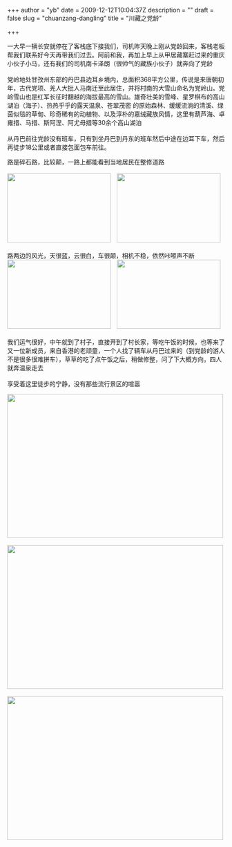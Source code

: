+++
author = "yb"
date = 2009-12-12T10:04:37Z
description = ""
draft = false
slug = "chuanzang-dangling"
title = "川藏之党龄"

+++


一大早一辆长安就停在了客栈底下接我们，司机昨天晚上刚从党龄回来，客栈老板帮我们联系好今天再带我们过去。阿前和我，再加上早上从甲居藏寨赶过来的重庆小伙子小马，还有我们的司机南卡泽朗（很帅气的藏族小伙子）就奔向了党龄<br>
<br>
党岭地处甘孜州东部的丹巴县边耳乡境内，总面积368平方公里，传说是来唐朝初年，古代党项、羌人大批人马南迁至此居住，并将村南的大雪山命名为党岭山。党岭雪山也是红军长征时翻越的海拔最高的雪山。雄奇壮美的雪峰、星罗棋布的高山湖泊（海子）、热热乎乎的露天温泉、苍翠茂密
的原始森林、缓缓流淌的清溪、绿茵似毯的草甸、珍奇稀有的动植物、以及淳朴的嘉绒藏族风情，这里有葫芦海、卓雍措、马措、斯阿涅、阿尤母措等30余个高山湖泊<br><br>
从丹巴前往党龄没有班车，只有到坐丹巴到丹东的班车然后中途在边耳下车，然后再徒步18公里或者直接包面包车前往。

<!--more-->
路是碎石路，比较颠，一路上都能看到当地居民在整修道路<br><br><img alt="" title="" class="yui-img" style="width: 240px; height: 160px;" src="http://farm5.static.flickr.com/4008/4267957755_41fdbedab9_m.jpg"><img alt="" title="" class="yui-img" style="width: 240px; height: 160px; float: left; margin-left: 0pt; margin-right: 1em;" src="http://farm3.static.flickr.com/2785/4267957757_3ec52ccf62_m.jpg"> &nbsp; <br><br>路两边的风光，天很蓝，云很白，车很颠，相机不稳，依然咔嚓声不断<br><img alt="" title="" class="yui-img" style="width: 240px; height: 160px;" src="http://farm5.static.flickr.com/4009/4225116567_ce1ef473da_m.jpg">&nbsp;&nbsp; <img alt="" title="" class="yui-img" style="width: 240px; height: 160px; float: left; margin-left: 0pt; margin-right: 1em;" src="http://farm3.static.flickr.com/2778/4225116575_2d90384afe_m.jpg"><br>
<br>
我们运气很好，中午就到了村子，直接开到了村长家，等吃午饭的时候，也等来了又一位新成员，来自香港的老顽童，一个人找了辆车从丹巴过来的（到党龄的游人
不是很多很难拼车），草草的吃了点午饭之后，稍做修整，问了下大概方向，四人就奔温泉走去<br><br>享受着这里徒步的宁静，没有那些流行景区的喧嚣<br>
<div id="z62j" style="text-align: left;"><a class="" target="" href="http://farm3.static.flickr.com/2514/4225116589_5835bceaa2_o.jpg"><img alt="" title="" class="yui-img" style="width: 500px; height: 333px;" src="http://farm3.static.flickr.com/2514/4225116589_9c7271d036.jpg"></a><br>
<br>
<div id="hkpv" style="text-align: left;"><a class="" target="" href="http://farm3.static.flickr.com/2566/4225116577_b951789116_o.jpg"><img alt="" title="" class="yui-img" style="width: 500px; height: 333px;" src="http://farm3.static.flickr.com/2566/4225116577_b951ceacde.jpg"></a></div><br>
<div id="dyoi" style="text-align: left;"><a class="" target="" href="http://farm3.static.flickr.com/2584/4225116583_c73f49366c_o.jpg"><img alt="" title="" class="yui-img" style="width: 500px; height: 333px;" src="http://farm3.static.flickr.com/2584/4225116583_fd3bdb0ca2.jpg"></a></div><br>
</div>

